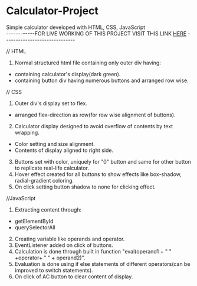 # Calculator-Project
Simple calculator developed with HTML, CSS, JavaScript </br>
------------FOR LIVE WORKING OF THIS PROJECT VISIT THIS LINK <a href="https://calculator-project-jade.vercel.app" target="https://calculator-project-jade.vercel.app_blank_"> HERE</a> ------------------------------

// HTML 
1. Normal structured html file containing only outer div having:
- containing calculator's display(dark green).
- containing button div having numerous buttons and arranged row wise.

// CSS
1. Outer div's display set to flex.
- arranged flex-direction as row(for row wise alignment of buttons).
2. Calculator display designed to avoid overflow of contents by text wrapping.
- Color setting and size alignment.
- Contents of display aligned to right side.
3. Buttons set with color, uniquely for "0" button and same for other button to replicate real-life calculator.
4. Hover effect created for all buttons to show effects like box-shadow, radial-gradient coloring.
5. On click setting button shadow to none for clicking effect.

//JavaScript
1. Extracting content through:
- getElementById
- querySelectorAll
2. Creating variable like operands and operator.
3. EventListener added on click of buttons.
4. Calculation is done through built in function "eval(operand1 + " " +operator+ " " + operand2)".
5. Evaluation is done using if else statements of different operators(can be improved to switch statements).
6. On click of AC button to clear content of display.
